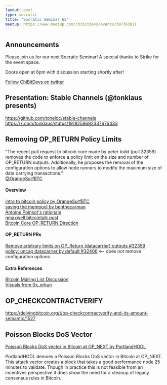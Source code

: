 ```yaml
---
layout: post
type: socratic
title: "Socratic Seminar 65"
meetup: https://www.meetup.com/chibitdevs/events/307363811
---
```


## Announcements

Please join us for our next Socratic Seminar! A special thanks to Strike for the event space.

Doors open at 6pm with discussion starting shortly after!

[Follow ChiBitDevs on twitter](https://x.com/chibitdevs)

## Presentation: Stable Channels (@tonklaus presents)

<https://github.com/toneloc/stable-channels>  
<https://x.com/tonklaus/status/1918258692337676433>

## Removing OP_RETURN Policy Limits

"The recent pull request to bitcoin core made by peter todd (pull 32359) removes the code to enforce a policy limit on the size and number of OP_RETURN outputs. Additionally, he proposes the removal of the configuration options to allow node runners to modify the maximum size of data carrying transactions."  
[@OrangeSurfBTC](https://x.com/OrangeSurfBTC/status/1917147550462914837)

#### Overview

[intro to bitcoin policy by OrangeSurfBTC](https://x.com/OrangeSurfBTC/status/1917147550462914837)  
[saving the mempool by benthecarman](https://habla.news/a/naddr1qqxnzdesxgerxdp58yenyvejqgswrlemlh2wgqc4jkds3d8ueqj9a2j3gcm7r48v9tskdd6rxsd7rtcrqsqqqa28wdzn0j)  
[Antoine Poinsot's rationale](https://antoinep.com/posts/relay_policy_drama/)  
[gmaxwell bitcointalk post](https://bitcointalk.org/index.php?topic=5539943.msg65335891#msg65335891)  
[Bitcoin Core OP_RETURN Direction](https://gist.github.com/instagibbs/c436110890ab25aa9997b13c2270d5ce)

#### OP_RETURN PRs

[Remove arbitrary limits on OP_Return (datacarrier) outputs #32359](https://github.com/bitcoin/bitcoin/pull/32359)  
[policy: uncap datacarrier by default #32406](https://github.com/bitcoin/bitcoin/pull/32406) <-- does not remove configuration options

#### Extra References

[Bitcoin Mailing List Discussion](https://groups.google.com/g/bitcoindev/c/d6ZO7gXGYbQ)  
[Visuals from 0x_orkun](https://x.com/0x_orkun/status/1918395689505308971)

## OP_CHECKCONTRACTVERIFY

<https://delvingbitcoin.org/t/op-checkcontractverify-and-its-amount-semantic/1527>

## Poisson Blocks DoS Vector

[Poisson Blocks DoS vector in Bitcoin at OP_NEXT by PortlandHODL](https://x.com/PortlandHODL/status/1912935936851419424)

PortlandHODL demoes a Poisson Blocks DoS vector in Bitcoin at OP_NEXT. This attack vector creates a block that takes a good performance node 25 minutes to validate. Though in practice this is not feasible from an incentives perspective it does show the need for a cleanup of legacy consensus rules in Bitcoin.
